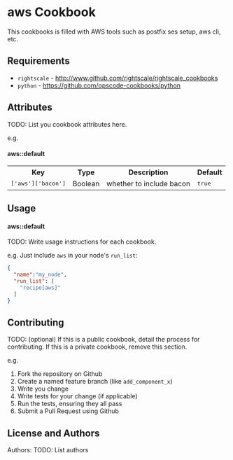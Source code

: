aws Cookbook
============
This cookbooks is filled with AWS tools such as postfix ses setup, aws cli, etc. 

Requirements
------------
- `rightscale` - http://www.github.com/rightscale/rightscale_cookbooks
- `python` - https://github.com/opscode-cookbooks/python

Attributes
----------
TODO: List you cookbook attributes here.

e.g.
#### aws::default
<table>
  <tr>
    <th>Key</th>
    <th>Type</th>
    <th>Description</th>
    <th>Default</th>
  </tr>
  <tr>
    <td><tt>['aws']['bacon']</tt></td>
    <td>Boolean</td>
    <td>whether to include bacon</td>
    <td><tt>true</tt></td>
  </tr>
</table>

Usage
-----
#### aws::default
TODO: Write usage instructions for each cookbook.

e.g.
Just include `aws` in your node's `run_list`:

```json
{
  "name":"my_node",
  "run_list": [
    "recipe[aws]"
  ]
}
```

Contributing
------------
TODO: (optional) If this is a public cookbook, detail the process for contributing. If this is a private cookbook, remove this section.

e.g.
1. Fork the repository on Github
2. Create a named feature branch (like `add_component_x`)
3. Write you change
4. Write tests for your change (if applicable)
5. Run the tests, ensuring they all pass
6. Submit a Pull Request using Github

License and Authors
-------------------
Authors: TODO: List authors
